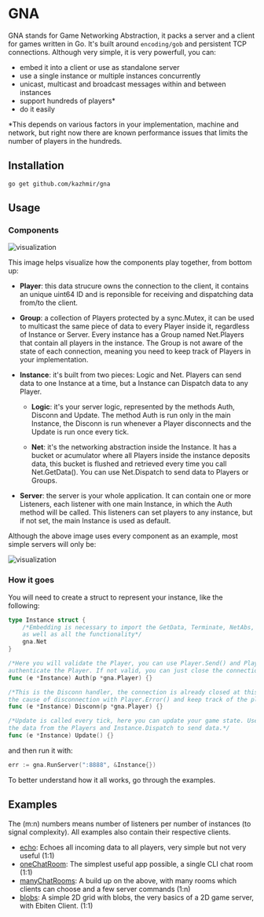 # GNA

GNA stands for Game Networking Abstraction, it packs a server and a client for games written in Go. It's built around ```encoding/gob``` and persistent TCP connections. Although very simple, it is very powerfull, you can: 
- embed it into a client or use as standalone server
- use a single instance or multiple instances concurrently
- unicast, multicast and broadcast messages within and between instances
- support hundreds of players\*
- do it easily

\*This depends on various factors in your implementation, machine and network, but right now there are known performance issues that limits the number of players in the hundreds.

## Installation

```go get github.com/kazhmir/gna```

## Usage

### Components

![visualization](./docs/complex.png)

This image helps visualize how the components play together, from bottom up:

- **Player**: this data strucure owns the connection to the client, it contains an unique uint64 ID and is reponsible for receiving and dispatching data from/to the client.

- **Group**: a collection of Players protected by a sync.Mutex, it can be used to multicast the same piece of data to every Player inside it, regardless of Instance or Server. Every instance has a Group named Net.Players that contain all players in the instance. The Group is not aware of the state of each connection, meaning you need to keep track of Players in your implementation.

- **Instance**: it's built from two pieces: Logic and Net. Players can send data to one Instance at a time, but a Instance can Dispatch data to any Player.
	- **Logic**: it's your server logic, represented by the methods Auth, Disconn and Update. The method Auth is run only in the main Instance, the Disconn is run whenever a Player disconnects and the Update is run once every tick.

	- **Net**: it's the networking abstraction inside the Instance. It has a bucket or acumulator where all Players inside the instance deposits data, this bucket is flushed and retrieved every time you call Net.GetData(). You can use Net.Dispatch to send data to Players or Groups.

- **Server**: the server is your whole application. It can contain one or more Listeners, each listener with one main Instance, in which the Auth method will be called. This listeners can set players to any instance, but if not set, the main Instance is used as default.

Although the above image uses every component as an example, most simple servers will only be:

![visualization](./docs/simple.png)

### How it goes

You will need to create a struct to represent your instance, like the following:

```go
type Instance struct {
	/*Embedding is necessary to import the GetData, Terminate, NetAbs, and Dispatch methods
	as well as all the functionality*/
	gna.Net
}

/*Here you will validate the Player, you can use Player.Send() and Player.Recv() to
authenticate the Player. If not valid, you can just close the connection: Player.Close()*/
func (e *Instance) Auth(p *gna.Player) {}

/*This is the Disconn handler, the connection is already closed at this stage, you can access 
the cause of disconnection with Player.Error() and keep track of the players with Player.ID*/
func (e *Instance) Disconn(p *gna.Player) {}

/*Update is called every tick, here you can update your game state. Use Instance.GetData to get
the data from the Players and Instance.Dispatch to send data.*/
func (e *Instance) Update() {}
```

and then run it with: 
```go
err := gna.RunServer(":8888", &Instance{})
```

To better understand how it all works, go through the examples.

## Examples
The (m:n) numbers means number of listeners per number of instances (to signal complexity). All examples also contain their respective clients.

- [echo](./examples/echo): Echoes all incoming data to all players, very simple but not very useful (1:1)
- [oneChatRoom](./examples/oneChatRoom): The simplest useful app possible, a single CLI chat room (1:1)
- [manyChatRooms](./examples/manyChatRooms): A build up on the above, with many rooms which clients can choose and a few server commands (1:n)
- [blobs](./examples/blobs): A simple 2D grid with blobs, the very basics of a 2D game server, with Ebiten Client. (1:1)
